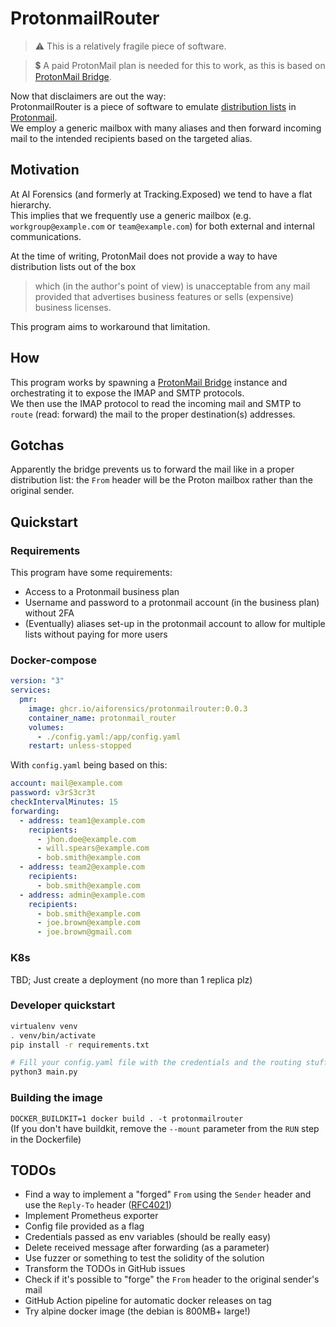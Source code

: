 # ProtonmailRouter

> ⚠️ This is a relatively fragile piece of software.  

> 💲 A paid ProtonMail plan is needed for this to work, as this is based on 
[ProtonMail Bridge](https://github.com/ProtonMail/proton-bridge).

Now that disclaimers are out the way:  
ProtonmailRouter is a piece of software to emulate 
[distribution lists](https://en.wikipedia.org/wiki/Distribution_list) in [Protonmail](https://proton.me/).  
We employ a generic mailbox with many aliases and then forward incoming mail to the intended recipients
based on the targeted alias.  

## Motivation
At AI Forensics (and formerly at Tracking.Exposed) we tend to have a flat hierarchy.  
This implies that we frequently use a generic mailbox (e.g. `workgroup@example.com` 
or `team@example.com`) for both external and internal communications.  

At the time of writing, ProtonMail does not provide a way to have distribution lists out of the box  
> which (in the author's point of view) is unacceptable from any mail provided that advertises 
> business features or sells (expensive) business licenses.  

This program aims to workaround that limitation.

## How 
This program works by spawning a [ProtonMail Bridge](https://github.com/ProtonMail/proton-bridge) instance 
and orchestrating it to expose the IMAP and SMTP protocols.  
We then use the IMAP protocol to read the incoming mail and SMTP to `route` (read: forward) the mail 
to the proper destination(s) addresses.  
## Gotchas
Apparently the bridge prevents us to forward the mail like in a proper distribution list: 
the `From` header will be the Proton mailbox rather than the original sender.

## Quickstart
### Requirements
This program have some requirements:
- Access to a Protonmail business plan 
- Username and password to a protonmail account (in the business plan) without 2FA
- (Eventually) aliases set-up in the protonmail account to allow for multiple lists without paying for more users

### Docker-compose
```yaml
version: "3"
services:
  pmr:
    image: ghcr.io/aiforensics/protonmailrouter:0.0.3
    container_name: protonmail_router
    volumes:
      - ./config.yaml:/app/config.yaml
    restart: unless-stopped
```
With `config.yaml` being based on this:

```yaml
account: mail@example.com
password: v3rS3cr3t
checkIntervalMinutes: 15
forwarding:
  - address: team1@example.com
    recipients:
      - jhon.doe@example.com
      - will.spears@example.com
      - bob.smith@example.com
  - address: team2@example.com
    recipients:
      - bob.smith@example.com
  - address: admin@example.com
    recipients:
      - bob.smith@example.com
      - joe.brown@example.com
      - joe.brown@gmail.com
```


### K8s
TBD; Just create a deployment (no more than 1 replica plz)

### Developer quickstart
```bash
virtualenv venv
. venv/bin/activate
pip install -r requirements.txt

# Fill your config.yaml file with the credentials and the routing stuff you want
python3 main.py
```

### Building the image
`DOCKER_BUILDKIT=1 docker build . -t protonmailrouter`  
(If you don't have buildkit, remove the `--mount` parameter from the `RUN` step in the Dockerfile)
## TODOs
- Find a way to implement a "forged" `From` using the `Sender` header and use the `Reply-To` header ([RFC4021](https://www.rfc-editor.org/rfc/rfc4021#page-7))
- Implement Prometheus exporter
- Config file provided as a flag
- Credentials passed as env variables (should be really easy)
- Delete received message after forwarding (as a parameter)
- Use fuzzer or something to test the solidity of the solution
- Transform the TODOs in GitHub issues
- Check if it's possible to "forge" the `From` header to the original sender's mail
- GitHub Action pipeline for automatic docker releases on tag
- Try alpine docker image (the debian is 800MB+ large!)